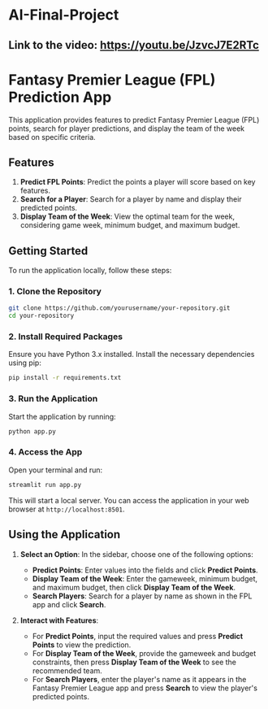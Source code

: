# AI-Final-Project
Link to the video: https://youtu.be/JzvcJ7E2RTc
---

# Fantasy Premier League (FPL) Prediction App

This application provides features to predict Fantasy Premier League (FPL) points, search for player predictions, and display the team of the week based on specific criteria. 

## Features

1. **Predict FPL Points**: Predict the points a player will score based on key features.
2. **Search for a Player**: Search for a player by name and display their predicted points.
3. **Display Team of the Week**: View the optimal team for the week, considering game week, minimum budget, and maximum budget.

## Getting Started

To run the application locally, follow these steps:

### 1. Clone the Repository

```bash
git clone https://github.com/yourusername/your-repository.git
cd your-repository
```

### 2. Install Required Packages

Ensure you have Python 3.x installed. Install the necessary dependencies using pip:

```bash
pip install -r requirements.txt
```

### 3. Run the Application

Start the application by running:

```bash
python app.py
```

### 4. Access the App

Open your terminal and run:

```bash
streamlit run app.py
```

This will start a local server. You can access the application in your web browser at `http://localhost:8501`.

## Using the Application

1. **Select an Option**: In the sidebar, choose one of the following options:
   - **Predict Points**: Enter values into the fields and click **Predict Points**.
   - **Display Team of the Week**: Enter the gameweek, minimum budget, and maximum budget, then click **Display Team of the Week**.
   - **Search Players**: Search for a player by name as shown in the FPL app and click **Search**.

2. **Interact with Features**:
   - For **Predict Points**, input the required values and press **Predict Points** to view the prediction.
   - For **Display Team of the Week**, provide the gameweek and budget constraints, then press **Display Team of the Week** to see the recommended team.
   - For **Search Players**, enter the player's name as it appears in the Fantasy Premier League app and press **Search** to view the player's predicted points.
